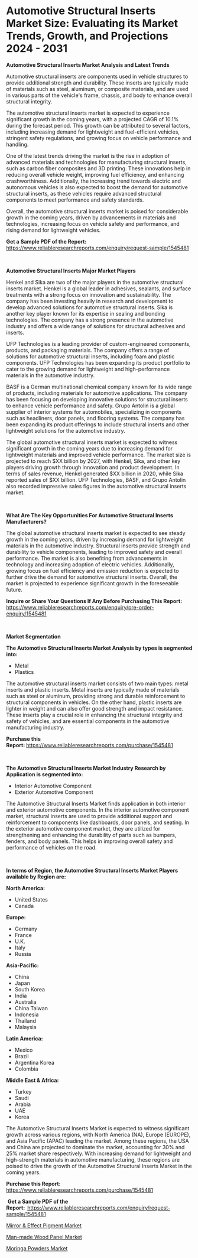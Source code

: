 <p><h1>Automotive Structural Inserts Market Size: Evaluating its Market Trends, Growth, and Projections 2024 - 2031</h1></p><p><strong>Automotive Structural Inserts Market Analysis and Latest Trends</strong></p>
<p><p>Automotive structural inserts are components used in vehicle structures to provide additional strength and durability. These inserts are typically made of materials such as steel, aluminum, or composite materials, and are used in various parts of the vehicle's frame, chassis, and body to enhance overall structural integrity. </p><p>The automotive structural inserts market is expected to experience significant growth in the coming years, with a projected CAGR of 10.1% during the forecast period. This growth can be attributed to several factors, including increasing demand for lightweight and fuel-efficient vehicles, stringent safety regulations, and growing focus on vehicle performance and handling. </p><p>One of the latest trends driving the market is the rise in adoption of advanced materials and technologies for manufacturing structural inserts, such as carbon fiber composites and 3D printing. These innovations help in reducing overall vehicle weight, improving fuel efficiency, and enhancing crashworthiness. Additionally, the increasing trend towards electric and autonomous vehicles is also expected to boost the demand for automotive structural inserts, as these vehicles require advanced structural components to meet performance and safety standards. </p><p>Overall, the automotive structural inserts market is poised for considerable growth in the coming years, driven by advancements in materials and technologies, increasing focus on vehicle safety and performance, and rising demand for lightweight vehicles.</p></p>
<p><strong>Get a Sample PDF of the Report:&nbsp;</strong> <a href="https://www.reliableresearchreports.com/enquiry/request-sample/1545481">https://www.reliableresearchreports.com/enquiry/request-sample/1545481</a></p>
<p>&nbsp;</p>
<p><strong>Automotive Structural Inserts Major Market Players</strong></p>
<p><p>Henkel and Sika are two of the major players in the automotive structural inserts market. Henkel is a global leader in adhesives, sealants, and surface treatments with a strong focus on innovation and sustainability. The company has been investing heavily in research and development to develop advanced solutions for automotive structural inserts. Sika is another key player known for its expertise in sealing and bonding technologies. The company has a strong presence in the automotive industry and offers a wide range of solutions for structural adhesives and inserts.</p><p>UFP Technologies is a leading provider of custom-engineered components, products, and packaging materials. The company offers a range of solutions for automotive structural inserts, including foam and plastic components. UFP Technologies has been expanding its product portfolio to cater to the growing demand for lightweight and high-performance materials in the automotive industry.</p><p>BASF is a German multinational chemical company known for its wide range of products, including materials for automotive applications. The company has been focusing on developing innovative solutions for structural inserts to enhance vehicle performance and safety. Grupo Antolin is a global supplier of interior systems for automobiles, specializing in components such as headliners, door panels, and flooring systems. The company has been expanding its product offerings to include structural inserts and other lightweight solutions for the automotive industry.</p><p>The global automotive structural inserts market is expected to witness significant growth in the coming years due to increasing demand for lightweight materials and improved vehicle performance. The market size is projected to reach $XX billion by 2027, with Henkel, Sika, and other key players driving growth through innovation and product development. In terms of sales revenue, Henkel generated $XX billion in 2020, while Sika reported sales of $XX billion. UFP Technologies, BASF, and Grupo Antolin also recorded impressive sales figures in the automotive structural inserts market.</p></p>
<p>&nbsp;</p>
<p><strong>What Are The Key Opportunities For Automotive Structural Inserts Manufacturers?</strong></p>
<p><p>The global automotive structural inserts market is expected to see steady growth in the coming years, driven by increasing demand for lightweight materials in the automotive industry. Structural inserts provide strength and durability to vehicle components, leading to improved safety and overall performance. The market is also benefiting from advancements in technology and increasing adoption of electric vehicles. Additionally, growing focus on fuel efficiency and emission reduction is expected to further drive the demand for automotive structural inserts. Overall, the market is projected to experience significant growth in the foreseeable future.</p></p>
<p><strong>Inquire or Share Your Questions If Any Before Purchasing This Report:</strong> <a href="https://www.reliableresearchreports.com/enquiry/pre-order-enquiry/1545481">https://www.reliableresearchreports.com/enquiry/pre-order-enquiry/1545481</a></p>
<p>&nbsp;</p>
<p><strong>Market Segmentation</strong></p>
<p><strong>The Automotive Structural Inserts Market Analysis by types is segmented into:</strong></p>
<p><ul><li>Metal</li><li>Plastics</li></ul></p>
<p><p>The automotive structural inserts market consists of two main types: metal inserts and plastic inserts. Metal inserts are typically made of materials such as steel or aluminum, providing strong and durable reinforcement to structural components in vehicles. On the other hand, plastic inserts are lighter in weight and can also offer good strength and impact resistance. These inserts play a crucial role in enhancing the structural integrity and safety of vehicles, and are essential components in the automotive manufacturing industry.</p></p>
<p><strong>Purchase this Report:&nbsp;</strong><a href="https://www.reliableresearchreports.com/purchase/1545481">https://www.reliableresearchreports.com/purchase/1545481</a></p>
<p>&nbsp;</p>
<p><strong>The Automotive Structural Inserts Market Industry Research by Application is segmented into:</strong></p>
<p><ul><li>Interior Automotive Component</li><li>Exterior Automotive Component</li></ul></p>
<p><p>The Automotive Structural Inserts Market finds application in both interior and exterior automotive components. In the interior automotive component market, structural inserts are used to provide additional support and reinforcement to components like dashboards, door panels, and seating. In the exterior automotive component market, they are utilized for strengthening and enhancing the durability of parts such as bumpers, fenders, and body panels. This helps in improving overall safety and performance of vehicles on the road.</p></p>
<p>&nbsp;</p>
<p><strong>In terms of Region, the Automotive Structural Inserts Market Players available by Region are:</strong></p>
<p>
    <p> <strong> North America: </strong>
        <ul>
            <li>United States</li>
            <li>Canada</li>
        </ul>
        </p> 
    <p> <strong> Europe: </strong>
        <ul>
            <li>Germany</li>
            <li>France</li>
            <li>U.K.</li>
            <li>Italy</li>
            <li>Russia</li>
        </ul>
        </p> 
    <p> <strong> Asia-Pacific: </strong>
        <ul>
            <li>China</li>
            <li>Japan</li>
            <li>South Korea</li>
            <li>India</li>
            <li>Australia</li>
            <li>China Taiwan</li>
            <li>Indonesia</li>
            <li>Thailand</li>
            <li>Malaysia</li>
        </ul>
        </p> 
    <p> <strong> Latin America: </strong>
        <ul>
            <li>Mexico</li>
            <li>Brazil</li>
            <li>Argentina Korea</li>
            <li>Colombia</li>
        </ul>
        </p> 
    <p> <strong> Middle East & Africa: </strong>
        <ul>
            <li>Turkey</li>
            <li>Saudi</li>
            <li>Arabia</li>
            <li>UAE</li>
            <li>Korea</li>
        </ul>
    </p>
    </p>
<p><p>The Automotive Structural Inserts Market is expected to witness significant growth across various regions, with North America (NA), Europe (EUROPE), and Asia Pacific (APAC) leading the market. Among these regions, the USA and China are projected to dominate the market, accounting for 30% and 25% market share respectively. With increasing demand for lightweight and high-strength materials in automotive manufacturing, these regions are poised to drive the growth of the Automotive Structural Inserts Market in the coming years.</p></p>
<p><strong>Purchase this Report: </strong><a href="https://www.reliableresearchreports.com/purchase/1545481">https://www.reliableresearchreports.com/purchase/1545481</a></p>
<p>&nbsp;<strong>Get a Sample PDF of the Report:&nbsp;&nbsp;</strong><a href="https://www.reliableresearchreports.com/enquiry/request-sample/1545481">https://www.reliableresearchreports.com/enquiry/request-sample/1545481</a></p>
<p><strong></strong></p>
<p><p><a href="https://view.publitas.com/reportprime-1/mirror-effect-pigment-market-size-growth-outlook-from-2023-to-2030-projecting-at-markets-trends-analysis-by-application-regional-outlook-and-revenue/">Mirror & Effect Pigment Market</a></p><p><a href="https://view.publitas.com/reportprime-1/man-made-wood-panel-market-size-2023-2030-global-industrial-analysis-key-geographical-regions-market-share-top-key-players-product-types-and-forecast-research-report/">Man-made Wood Panel Market</a></p><p><a href="https://view.publitas.com/reportprime-1/moringa-powders-market-size-evaluating-its-market-trends-growth-and-projections-2023-2030/">Moringa Powders Market</a></p></p>